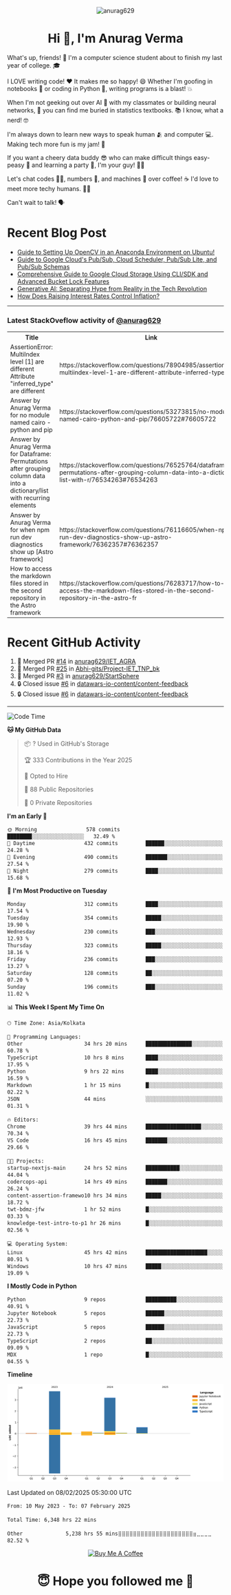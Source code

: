 

<p align="center"> <img src="https://komarev.com/ghpvc/?username=anurag629&label=Profile%20views&color=0e75b6&style=flat" alt="anurag629" /> </p>

<h1 align="center">Hi 👋, I'm Anurag Verma</h1>

What's up, friends! 👋 I'm a computer science student about to finish my last year of college. 🎓

I LOVE writing code! ❤️ It makes me so happy! 😄 Whether I'm goofing in notebooks 📓 or coding in Python 🐍, writing programs is a blast! 💥

When I'm not geeking out over AI 🤖 with my classmates or building neural networks, 🧠 you can find me buried in statistics textbooks. 📚 I know, what a nerd! 🤓

I'm always down to learn new ways to speak human 🫂 and computer 💻. Making tech more fun is my jam! 🍇

If you want a cheery data buddy 😎 who can make difficult things easy-peasy 🥝 and learning a party 🎉, I'm your guy! 🙋‍♂️

Let's chat codes 👨‍💻, numbers 🧮, and machines 🤖 over coffee! ☕ I'd love to meet more techy humans. 💁‍♂️

Can't wait to talk! 🗣️

# Recent Blog Post

<!-- BLOG-POST-LIST:START -->
- [Guide to Setting Up OpenCV in an Anaconda Environment on Ubuntu!](https://codercops.tech/blog/computer-vision-bootcamp/Guide-to-Setting-Up-OpenCV-in-an-Anaconda-Environment-on-Ubuntu!)
- [Guide to Google Cloud&#39;s Pub/Sub, Cloud Scheduler, Pub/Sub Lite, and Pub/Sub Schemas](https://codercops.tech/blog/google-cloud/Google-Clouds-Pub-Sub-Cloud-Scheduler-Pub-Sub-Lite-and-Pub-Sub-Schemas)
- [Comprehensive Guide to Google Cloud Storage Using CLI/SDK and Advanced Bucket Lock Features](https://codercops.tech/blog/google-cloud/Google-Cloud-Storage-Using-CLI-SDK-and-Advanced-Bucket-Lock-Features)
- [Generative AI: Separating Hype from Reality in the Tech Revolution](https://codercops.tech/blog/tech-latest-updates/generative-ai-seperating-hype-from-reality-in-the-tech-revolution)
- [How Does Raising Interest Rates Control Inflation?](https://codercops.tech/blog/startup-unicorn/how-does-raising-interest-rates-control-inflation)
<!-- BLOG-POST-LIST:END -->

---

### Latest StackOveflow activity of [@anurag629](https://github.com/anurag629)
<table>
  <tr><th>Title</th><th>Link</th></tr>
  <!-- STACKOVERFLOW:START --><tr><td>AssertionError: MultiIndex level [1] are different Attribute &quot;inferred_type&quot; are different</td><td>https://stackoverflow.com/questions/78904985/assertionerror-multiindex-level-1-are-different-attribute-inferred-type-are</td></tr><tr><td>Answer by Anurag Verma for no module named cairo - python and pip</td><td>https://stackoverflow.com/questions/53273815/no-module-named-cairo-python-and-pip/76605722#76605722</td></tr><tr><td>Answer by Anurag Verma for Dataframe: Permutations after grouping column data into a dictionary/list with recurring elements</td><td>https://stackoverflow.com/questions/76525764/dataframe-permutations-after-grouping-column-data-into-a-dictionary-list-with-r/76534263#76534263</td></tr><tr><td>Answer by Anurag Verma for when npm run dev diagnostics show up [Astro framework]</td><td>https://stackoverflow.com/questions/76116605/when-npm-run-dev-diagnostics-show-up-astro-framework/76362357#76362357</td></tr><tr><td>How to access the markdown files stored in the second repository in the Astro framework</td><td>https://stackoverflow.com/questions/76283717/how-to-access-the-markdown-files-stored-in-the-second-repository-in-the-astro-fr</td></tr><!-- STACKOVERFLOW:END -->
</table>

# Recent GitHub Activity
<!--START_SECTION:activity-->
1. 🎉 Merged PR [#14](https://github.com/anurag629/IET_AGRA/pull/14) in [anurag629/IET_AGRA](https://github.com/anurag629/IET_AGRA)
2. 🎉 Merged PR [#25](https://github.com/Abhi-gits/Project-IET_TNP_bk/pull/25) in [Abhi-gits/Project-IET_TNP_bk](https://github.com/Abhi-gits/Project-IET_TNP_bk)
3. 🎉 Merged PR [#3](https://github.com/anurag629/StartSphere/pull/3) in [anurag629/StartSphere](https://github.com/anurag629/StartSphere)
4. 🔒 Closed issue [#6](https://github.com/datawars-io-content/content-feedback/issues/6) in [datawars-io-content/content-feedback](https://github.com/datawars-io-content/content-feedback)
5. 🔒 Closed issue [#6](https://github.com/datawars-io-content/content-feedback/issues/6) in [datawars-io-content/content-feedback](https://github.com/datawars-io-content/content-feedback)
<!--END_SECTION:activity-->

---

<!--START_SECTION:waka-->
![Code Time](http://img.shields.io/badge/Code%20Time-6%2C348%20hrs%2022%20mins-blue)

**🐱 My GitHub Data** 

> 📦 ? Used in GitHub's Storage 
 > 
> 🏆 333 Contributions in the Year 2025
 > 
> 💼 Opted to Hire
 > 
> 📜 88 Public Repositories 
 > 
> 🔑 0 Private Repositories 
 > 
**I'm an Early 🐤** 

```text
🌞 Morning                578 commits         ████████░░░░░░░░░░░░░░░░░   32.49 % 
🌆 Daytime                432 commits         ██████░░░░░░░░░░░░░░░░░░░   24.28 % 
🌃 Evening                490 commits         ███████░░░░░░░░░░░░░░░░░░   27.54 % 
🌙 Night                  279 commits         ████░░░░░░░░░░░░░░░░░░░░░   15.68 % 
```
📅 **I'm Most Productive on Tuesday** 

```text
Monday                   312 commits         ████░░░░░░░░░░░░░░░░░░░░░   17.54 % 
Tuesday                  354 commits         █████░░░░░░░░░░░░░░░░░░░░   19.90 % 
Wednesday                230 commits         ███░░░░░░░░░░░░░░░░░░░░░░   12.93 % 
Thursday                 323 commits         █████░░░░░░░░░░░░░░░░░░░░   18.16 % 
Friday                   236 commits         ███░░░░░░░░░░░░░░░░░░░░░░   13.27 % 
Saturday                 128 commits         ██░░░░░░░░░░░░░░░░░░░░░░░   07.20 % 
Sunday                   196 commits         ███░░░░░░░░░░░░░░░░░░░░░░   11.02 % 
```


📊 **This Week I Spent My Time On** 

```text
🕑︎ Time Zone: Asia/Kolkata

💬 Programming Languages: 
Other                    34 hrs 20 mins      ███████████████░░░░░░░░░░   60.78 % 
TypeScript               10 hrs 8 mins       ████░░░░░░░░░░░░░░░░░░░░░   17.95 % 
Python                   9 hrs 22 mins       ████░░░░░░░░░░░░░░░░░░░░░   16.59 % 
Markdown                 1 hr 15 mins        █░░░░░░░░░░░░░░░░░░░░░░░░   02.22 % 
JSON                     44 mins             ░░░░░░░░░░░░░░░░░░░░░░░░░   01.31 % 

🔥 Editors: 
Chrome                   39 hrs 44 mins      ██████████████████░░░░░░░   70.34 % 
VS Code                  16 hrs 45 mins      ███████░░░░░░░░░░░░░░░░░░   29.66 % 

🐱‍💻 Projects: 
startup-nextjs-main      24 hrs 52 mins      ███████████░░░░░░░░░░░░░░   44.04 % 
codercops-api            14 hrs 49 mins      ███████░░░░░░░░░░░░░░░░░░   26.24 % 
content-assertion-framewo10 hrs 34 mins      █████░░░░░░░░░░░░░░░░░░░░   18.72 % 
twt-bdmz-jfw             1 hr 52 mins        █░░░░░░░░░░░░░░░░░░░░░░░░   03.33 % 
knowledge-test-intro-to-p1 hr 26 mins        █░░░░░░░░░░░░░░░░░░░░░░░░   02.56 % 

💻 Operating System: 
Linux                    45 hrs 42 mins      ████████████████████░░░░░   80.91 % 
Windows                  10 hrs 47 mins      █████░░░░░░░░░░░░░░░░░░░░   19.09 % 
```

**I Mostly Code in Python** 

```text
Python                   9 repos             ██████████░░░░░░░░░░░░░░░   40.91 % 
Jupyter Notebook         5 repos             ██████░░░░░░░░░░░░░░░░░░░   22.73 % 
JavaScript               5 repos             ██████░░░░░░░░░░░░░░░░░░░   22.73 % 
TypeScript               2 repos             ██░░░░░░░░░░░░░░░░░░░░░░░   09.09 % 
MDX                      1 repo              █░░░░░░░░░░░░░░░░░░░░░░░░   04.55 % 
```



**Timeline**

![Lines of Code chart](https://raw.githubusercontent.com/anurag629/anurag629/main/assets/bar_graph.png)


 Last Updated on 08/02/2025 05:30:00 UTC
<!--END_SECTION:waka-->

<!--START_SECTION:waka-simple-->

```text
From: 10 May 2023 - To: 07 February 2025

Total Time: 6,348 hrs 22 mins

Other              5,238 hrs 55 mins⣿⣿⣿⣿⣿⣿⣿⣿⣿⣿⣿⣿⣿⣿⣿⣿⣿⣿⣿⣿⣶⣀⣀⣀⣀   82.52 %
```

<!--END_SECTION:waka-simple-->

<p align="center"> 
<a href="https://www.buymeacoffee.com/anurag629" target="_blank"><img src="https://cdn.buymeacoffee.com/buttons/default-orange.png" alt="Buy Me A Coffee" height="60" width="250"></a>
</p>


<h1 align="center"> 😇 Hope you followed me 🥰  </h1>
